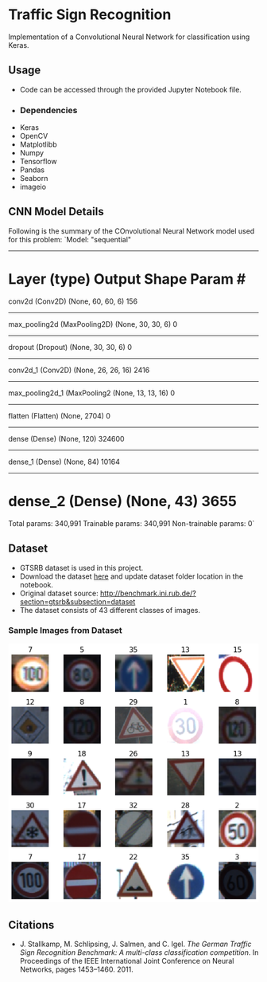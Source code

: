 # Traffic Sign Recognition

Implementation of a Convolutional Neural Network for classification using Keras.

## Usage
- Code can be accessed through the provided Jupyter Notebook file.
- ### Dependencies
- Keras
- OpenCV
- Matplotlibb
- Numpy
- Tensorflow
- Pandas
- Seaborn
- imageio

## CNN Model Details
Following is the summary of the  COnvolutional Neural Network model used for this problem:
`Model: "sequential"
_________________________________________________________________
Layer (type)                 Output Shape              Param #   
=================================================================
conv2d (Conv2D)              (None, 60, 60, 6)         156       
_________________________________________________________________
max_pooling2d (MaxPooling2D) (None, 30, 30, 6)         0         
_________________________________________________________________
dropout (Dropout)            (None, 30, 30, 6)         0         
_________________________________________________________________
conv2d_1 (Conv2D)            (None, 26, 26, 16)        2416      
_________________________________________________________________
max_pooling2d_1 (MaxPooling2 (None, 13, 13, 16)        0         
_________________________________________________________________
flatten (Flatten)            (None, 2704)              0         
_________________________________________________________________
dense (Dense)                (None, 120)               324600    
_________________________________________________________________
dense_1 (Dense)              (None, 84)                10164     
_________________________________________________________________
dense_2 (Dense)              (None, 43)                3655      
=================================================================
Total params: 340,991
Trainable params: 340,991
Non-trainable params: 0`


## Dataset
- GTSRB dataset is used in this project.
- Download the dataset [here](https://drive.google.com/drive/folders/1F2F7ZK62CHLIZWoOjEx-2T9OmWb96eDy?usp=sharing) and update dataset folder location in the notebook.
- Original dataset source: <http://benchmark.ini.rub.de/?section=gtsrb&subsection=dataset>
- The dataset consists of 43 different classes of images.

### Sample Images  from Dataset
![Sample](https://github.com/asadbinkhalid/Traffic-Sign-Recognition/blob/master/Dataset%20Sample.png?raw=true)

## Citations
- J. Stallkamp, M. Schlipsing, J. Salmen, and C. Igel. _The German Traffic Sign Recognition Benchmark: A multi-class classification competition_. In Proceedings of the IEEE International Joint Conference on Neural Networks, pages 1453–1460. 2011.
